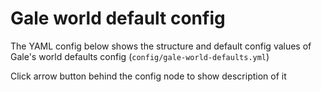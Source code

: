 <script setup>
import galeWorldDefaultsConfig_1_21_4 from './data/gale-world-defaults-1-21-4';
import galeWorldDefaultsConfig_1_21_1 from './data/gale-world-defaults-1-21-1';
import ConfigGroup from '../../../.vitepress/theme/components/config/ConfigGroup.vue'
const data = {
    '1.21.4': galeWorldDefaultsConfig_1_21_4,
    '1.21.1': galeWorldDefaultsConfig_1_21_1
}
</script>

# Gale world default config

The YAML config below shows the structure and default config values of Gale's world defaults config (`config/gale-world-defaults.yml`)

Click arrow button behind the config node to show description of it

<ConfigGroup :data />
